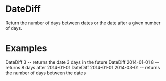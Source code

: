 DateDiff
========

Return the number of days between dates or the date after a given number of days.

Examples
========
DateDiff 3 -- returns the date 3 days in the future
DateDiff 2014-01-01 8 -- returns 8 days after 2014-01-01
DateDiff 2014-01-01 2014-03-01 -- returns the number of days between the dates
